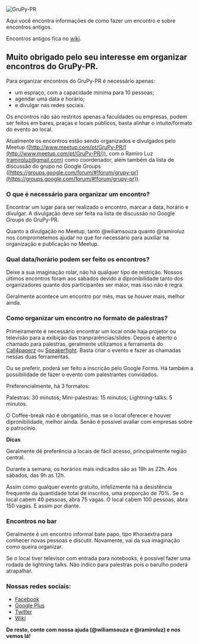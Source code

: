 ![GruPy-PR](https://avatars1.githubusercontent.com/u/13356579?v=3&s=200)

Aqui você encontra informações de como fazer um encontro e sobre encontros
antigos.

Encontros antigos fica no [wiki](https://github.com/GruPyPR/encontros/wiki).


## Muito obrigado pelo seu interesse em organizar encontros do GruPy-PR.

Para organizar encontros do GruPy-PR é necessário apenas:

* um espraço, com a capacidade mínima para 10 pessoas;
* agendar uma data e horário;
* e divulgar nas redes sociais.

Os encontros não são restritos apenas a faculdades ou empresas, podem ser feitos em bares, praças e locais públicos, basta alinhar o intuito/formato do evento ao local.

Atualmente os encontros estão sendo organizados e divulgados pelo Meetup ([http://www.meetup.com/pt/GruPy-PR/](http://www.meetup.com/pt/GruPy-PR/)), com o Ramiro Luz ([ramiroluz@gmail.com](mailto:ramiroluz@gmail.com)) como coordenador, além também da lista de discussão do grupo no Google Groups ([https://groups.google.com/forum/#!forum/grupy-pr](https://groups.google.com/forum/#!forum/grupy-pr)).

### O que é necessário para organizar um encontro?

Encontrar um lugar para ser realizado o encontro, marcar a data, horário e divulgar. A divulgação deve ser feita na lista de discussão no Google Groups do GruPy-PR.

Quanto a divulgação no Meetup, tanto @wiliamsouza quanto @ramiroluz nos comprometemos ajudar no que for necessário para auxiliar na organização e publicação no Meetup.

### Qual data/horário podem ser feito os encontros?

Deixe a sua imaginação rolar, não há qualquer tipo de restrição. Nossos últimos encontros foram aos sábados devido a dipronibilidade tanto dos organizadores quanto dos participantes ser maior, mas isso não é regra.

Geralmente acontece um encontro por mês, mas se houver mais, melhor ainda.

### Como organizar um encontro no formato de palestras?

Primeiramente é necessário encontrar um local onde haja projetor ou televisão para a exibição das tranprarências/slides. Depois é aberto o chamado para palestras, geralmente utilizamos a ferramenta do [Call4paperz](http://call4paperz.com/) ou [Speakerfight](http://preakerfight.com/). Basta criar o evento e fazer as chamadas nessas duas ferramentas.

Ou se preferir, poderá ser feito a inscrição pelo Google Forms. Há também a possibilidade de fazer o evento com palestrantes convidados.

Preferencialmente, há 3 formatos:

Palestras: 30 minutos;
Mini-palestras: 15 minutos;
Lightning-talks: 5 minutos.

O Coffee-break não é obrigatório, mas se o local oferecer e houver dipronibilidade, melhor ainda. Senão é possível avaliar com empresas sobre o patrocínio.

**Dicas**

Geralmente dê preferência a locais de fácil acesso, principalmente região central.

Durante a semana, os horários mais indicados são as 19h as 22h. Aos sábados, das 9h as 12h.

Assim como qualquer evento gratuito, infelizmente há a desistência frequente da quantidade total de inscritos, uma proporção de 70%. Se o local cabem 40 pessoas, abra 75 vagas. O local cabem 100 pessoas, abra 150 vagas. E assim por diante.

### Encontros no bar

Geralmente é um encontro informal bate papo, tipo #horaextra para conhecer novas pessoas e discutir. Novamente, vai da sua imaginação como queira organizar.

Se o local tiver televisor com entrada para notebooks, é possível fazer uma rodada de lightning talks. Não indico para palestras pois o barulho poderá atrapalhar.

### Nossas redes sociais:

* [Facebook](https://www.facebook.com/grupypr)
* [Google Plus]()
* [Twitter](https://twitter.com/grupypr)
* [Wiki](http://wiki.python.org.br/GrupyPr)

**De resto, conte com nossa ajuda (@wiliamsouza e @ramiroluz) e nos vemos lá!**
